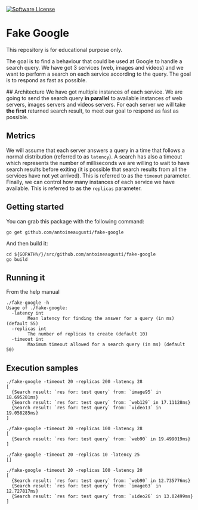 [![Software License](http://img.shields.io/badge/License-MIT-orange.svg?style=flat-square)](https://github.com/AntoineAugusti/fake-google/LICENSE.md)
# Fake Google
This repository is for educational purpose only.

The goal is to find a behaviour that could be used at Google to handle a search query. We have got 3 services (web, images and videos) and we want to perform a search on each service according to the query. The goal is to respond as fast as possible.

## Architecture
We have got multiple instances of each service. We are going to send the search query **in parallel** to available instances of web servers, images servers and videos servers. For each server we will take **the first** returned search result, to meet our goal to respond as fast as possible.

## Metrics
We will assume that each server answers a query in a time that follows a normal distribution (referred to as `latency`). A search has also a timeout which represents the number of milliseconds we are willing to wait to have search results before exiting (it is possible that search results from all the services have not yet arrived). This is referred to as the `timeout` parameter. Finally, we can control how many instances of each service we have available. This is referred to as the `replicas` parameter.

## Getting started
You can grab this package with the following command:
```
go get github.com/antoineaugusti/fake-google
```

And then build it:
```
cd ${GOPATH%/}/src/github.com/antoineaugusti/fake-google
go build
```

## Running it
From the help manual
```
./fake-google -h
Usage of ./fake-google:
  -latency int
        Mean latency for finding the answer for a query (in ms) (default 55)
  -replicas int
        The number of replicas to create (default 10)
  -timeout int
        Maximum timeout allowed for a search query (in ms) (default 50)
```

## Execution samples
```
./fake-google -timeout 20 -replicas 200 -latency 28
[
  {Search result: `res for: test query` from: `image95` in 18.695281ms}
  {Search result: `res for: test query` from: `web129` in 17.11128ms}
  {Search result: `res for: test query` from: `video13` in 19.058285ms}
]

./fake-google -timeout 20 -replicas 100 -latency 28
[
  {Search result: `res for: test query` from: `web90` in 19.499019ms}
]

./fake-google -timeout 20 -replicas 10 -latency 25
[]

./fake-google -timeout 20 -replicas 100 -latency 20
[
  {Search result: `res for: test query` from: `web90` in 12.735776ms}
  {Search result: `res for: test query` from: `image63` in 12.727817ms}
  {Search result: `res for: test query` from: `video26` in 13.02499ms}
]
```
